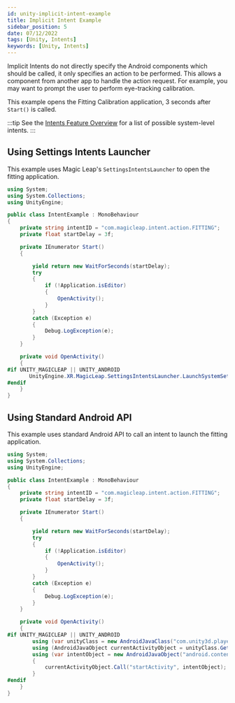 ```yaml
---
id: unity-implicit-intent-example
title: Implicit Intent Example
sidebar_position: 5
date: 07/12/2022
tags: [Unity, Intents]
keywords: [Unity, Intents]
---
```


Implicit Intents do not directly specify the Android components which should be called, it only specifies an action to be performed. This allows a component from another app to handle the action request. For example, you may want to prompt the user to perform eye-tracking calibration.

This example opens the Fitting Calibration application, 3 seconds after `Start()` is called.

:::tip
See the [Intents Feature Overview](/versioned_docs/version-22-Feb-2023/guides/features/android-intents-overview.md) for a list of possible system-level intents.
:::

## Using Settings Intents Launcher

This example uses Magic Leap's `SettingsIntentsLauncher` to open the fitting application.

```csharp showLineNumbers
using System;
using System.Collections;
using UnityEngine;

public class IntentExample : MonoBehaviour
{
    private string intentID = "com.magicleap.intent.action.FITTING";
    private float startDelay = 3f;

    private IEnumerator Start()
    {

        yield return new WaitForSeconds(startDelay);
        try
        {
            if (!Application.isEditor)
            {
                OpenActivity();
            }
        }
        catch (Exception e)
        {
            Debug.LogException(e);
        }
    }

    private void OpenActivity()
    {
#if UNITY_MAGICLEAP || UNITY_ANDROID
       UnityEngine.XR.MagicLeap.SettingsIntentsLauncher.LaunchSystemSettings(intentID);
#endif
    }
}

```

## Using Standard Android API

This example uses standard Android API to call an intent to launch the fitting application.

```csharp showLineNumbers
using System;
using System.Collections;
using UnityEngine;

public class IntentExample : MonoBehaviour
{
    private string intentID = "com.magicleap.intent.action.FITTING";
    private float startDelay = 3f;

    private IEnumerator Start()
    {

        yield return new WaitForSeconds(startDelay);
        try
        {
            if (!Application.isEditor)
            {
                OpenActivity();
            }
        }
        catch (Exception e)
        {
            Debug.LogException(e);
        }
    }

    private void OpenActivity()
    {
#if UNITY_MAGICLEAP || UNITY_ANDROID
        using (var unityClass = new AndroidJavaClass("com.unity3d.player.UnityPlayer"))
        using (AndroidJavaObject currentActivityObject = unityClass.GetStatic<AndroidJavaObject>("currentActivity"))
        using (var intentObject = new AndroidJavaObject("android.content.Intent", intentID))
        {
            currentActivityObject.Call("startActivity", intentObject);
        }
#endif
    }
}

```

